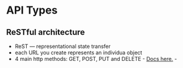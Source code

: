 # API Types

## ReSTful architecture

- ReST &#8212; representational state transfer
- each URL you create represents an individua object
- 4 main http methods: GET, POST, PUT and DELETE
        - [Docs here.](https://developer.mozilla.org/en-US/docs/Web/HTTP/Reference/Methods)
        -
